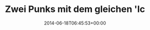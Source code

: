 ---
retweeted: false
source: <a href="http://mvilla.it/fenix" rel="nofollow">Fenix for Android</a>
entities:
  hashtags: []
  symbols: []
  user_mentions: []
  urls: []
display_text_range:
- '0'
- '135'
favorite_count: '14'
id_str: '479153005439504384'
truncated: false
retweet_count: '3'
id: '479153005439504384'
created_at: Wed Jun 18 06:45:53 +0000 2014
favorited: false
full_text: Zwei Punks mit dem gleichen 'Ich lache über euch, denn ihr seid alle gleich'
  Pulli gesehen. Sollte ich mich beim Amt für Ironie melden?
lang: de
tags:
- pesos:twitter
date: '2014-06-18T06:45:53+00:00'
src: https://twitter.com/bascht/status/479153005439504384
original_url: https://twitter.com/bascht/status/479153005439504384
type: twitter_tweet
text: Zwei Punks mit dem gleichen 'Ich lache über euch, denn ihr seid alle gleich'
  Pulli gesehen. Sollte ich mich beim Amt für Ironie melden?
title: Zwei Punks mit dem gleichen 'Ic

---